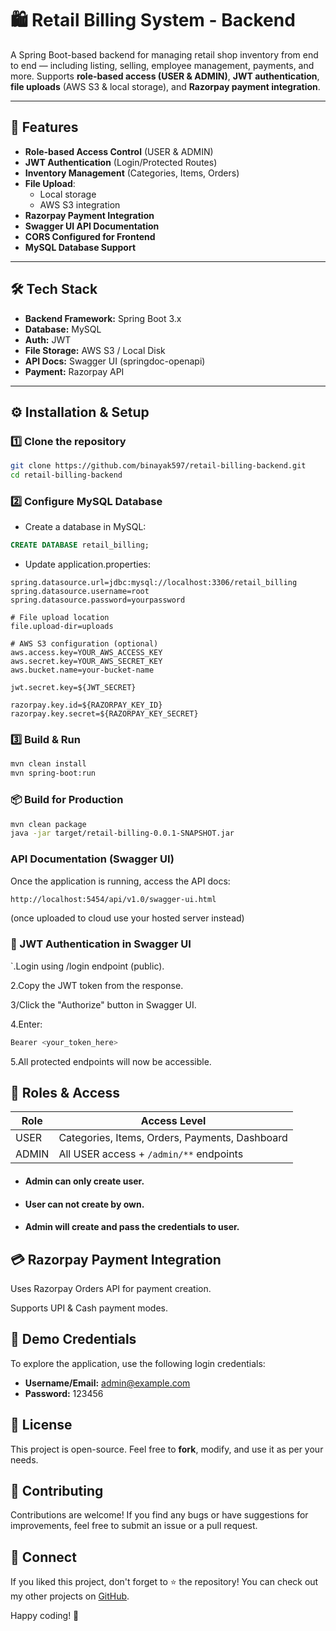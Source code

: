 # 🛍️ Retail Billing System - Backend

A Spring Boot-based backend for managing retail shop inventory from end to end — including listing, selling, employee management, payments, and more.
Supports **role-based access (USER & ADMIN)**, **JWT authentication**, **file uploads** (AWS S3 & local storage), and **Razorpay payment integration**.

---

## 🚀 Features
- **Role-based Access Control** (USER & ADMIN)
- **JWT Authentication** (Login/Protected Routes)
- **Inventory Management** (Categories, Items, Orders)
- **File Upload**:
  - Local storage
  - AWS S3 integration
- **Razorpay Payment Integration**
- **Swagger UI API Documentation**
- **CORS Configured for Frontend**
- **MySQL Database Support**

---

## 🛠 Tech Stack
- **Backend Framework:** Spring Boot 3.x
- **Database:** MySQL
- **Auth:** JWT
- **File Storage:** AWS S3 / Local Disk
- **API Docs:** Swagger UI (springdoc-openapi)
- **Payment:** Razorpay API

---

## ⚙️ Installation & Setup

### **1️⃣ Clone the repository**
```bash
git clone https://github.com/binayak597/retail-billing-backend.git
cd retail-billing-backend
```

### **2️⃣ Configure MySQL Database**
- Create a database in MySQL:

```sql
CREATE DATABASE retail_billing;
```

- Update application.properties:

```properties
spring.datasource.url=jdbc:mysql://localhost:3306/retail_billing
spring.datasource.username=root
spring.datasource.password=yourpassword

# File upload location
file.upload-dir=uploads

# AWS S3 configuration (optional)
aws.access.key=YOUR_AWS_ACCESS_KEY
aws.secret.key=YOUR_AWS_SECRET_KEY
aws.bucket.name=your-bucket-name

jwt.secret.key=${JWT_SECRET}

razorpay.key.id=${RAZORPAY_KEY_ID}
razorpay.key.secret=${RAZORPAY_KEY_SECRET}

```

### **3️⃣ Build & Run**

```bash
mvn clean install
mvn spring-boot:run
```
### **📦 Build for Production**

```bash
mvn clean package
java -jar target/retail-billing-0.0.1-SNAPSHOT.jar
```

### **API Documentation (Swagger UI)**
Once the application is running, access the API docs:

```bash
http://localhost:5454/api/v1.0/swagger-ui.html
```
(once uploaded to cloud use your hosted server instead)

### **🔐 JWT Authentication in Swagger UI**
`.Login using /login endpoint (public).

2.Copy the JWT token from the response.

3/Click the "Authorize" button in Swagger UI.

4.Enter:

```bash
Bearer <your_token_here>

```
5.All protected endpoints will now be accessible.

## 👤 Roles & Access
| Role  | Access Level                                   |
| ----- | ---------------------------------------------- |
| USER  | Categories, Items, Orders, Payments, Dashboard |
| ADMIN | All USER access + `/admin/**` endpoints        |

 - #### Admin can only create user.
 - #### User can not create by own.
 - #### Admin will create and pass the credentials to user.

## 💳 Razorpay Payment Integration
Uses Razorpay Orders API for payment creation.

Supports UPI & Cash payment modes.


## 📌 Demo Credentials

To explore the application, use the following login credentials:

- **Username/Email:** admin@example.com  
- **Password:** 123456  

## 📜 License

This project is open-source. Feel free to **fork**, modify, and use it as per your needs.

## 🎯 Contributing

Contributions are welcome! If you find any bugs or have suggestions for improvements, feel free to submit an issue or a pull request.

## 🙌 Connect

If you liked this project, don't forget to ⭐ the repository! You can check out my other projects on [GitHub](https://github.com/binayak597).

Happy coding! 🚀
